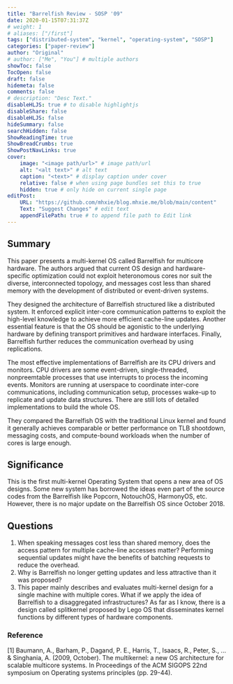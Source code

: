 ```yaml
---
title: "Barrelfish Review - SOSP '09"
date: 2020-01-15T07:31:37Z
# weight: 1
# aliases: ["/first"]
tags: ["distributed-system", "kernel", "operating-system", "SOSP"]
categories: ["paper-review"]
author: "Original"
# author: ["Me", "You"] # multiple authors
showToc: false
TocOpen: false
draft: false
hidemeta: false
comments: false
# description: "Desc Text."
disableHLJS: true # to disable highlightjs
disableShare: false
disableHLJS: false
hideSummary: false
searchHidden: false
ShowReadingTime: true
ShowBreadCrumbs: true
ShowPostNavLinks: true
cover:
    image: "<image path/url>" # image path/url
    alt: "<alt text>" # alt text
    caption: "<text>" # display caption under cover
    relative: false # when using page bundles set this to true
    hidden: true # only hide on current single page
editPost:
    URL: "https://github.com/mhxie/blog.mhxie.me/blob/main/content"
    Text: "Suggest Changes" # edit text
    appendFilePath: true # to append file path to Edit link
---
```


## Summary
This paper presents a multi-kernel OS called Barrelfish for multicore hardware. The authors argued that current OS design and hardware-specific optimization could not exploit heteronomous cores nor suit the diverse, interconnected topology, and messages cost less than shared memory with the development of distributed or event-driven systems.

They designed the architecture of Barrelfish structured like a distributed system. It enforced explicit inter-core communication patterns to exploit the high-level knowledge to achieve more efficient cache-line updates. Another essential feature is that the OS should be agonistic to the underlying hardware by defining transport primitives and hardware interfaces. Finally, Barrelfish further reduces the communication overhead by using replications.

The most effective implementations of Barrelfish are its CPU drivers and monitors. CPU drivers are some event-driven, single-threaded, nonpreemtable processes that use interrupts to process the incoming events. Monitors are running at userspace to coordinate inter-core communications, including communication setup, processes wake-up to replicate and update data structures. There are still lots of detailed implementations to build the whole OS.

They compared the Barrelfish OS with the traditional Linux kernel and found it generally achieves comparable or better performance on TLB shootdown, messaging costs, and compute-bound workloads when the number of cores is large enough.


## Significance
This is the first multi-kernel Operating System that opens a new area of OS designs. Some new system has borrowed the ideas even part of the source codes from the Barrelfish like Popcorn, NotouchOS, HarmonyOS, etc. However, there is no major update on the Barrelfish OS since October 2018. 

## Questions

1. When speaking messages cost less than shared memory, does the access pattern for multiple cache-line accesses matter? Performing sequential updates might have the benefits of batching requests to reduce the overhead.
2. Why is Barrelfish no longer getting updates and less attractive than it was proposed?
3. This paper mainly describes and evaluates multi-kernel design for a single machine with multiple cores. What if we apply the idea of Barrelfish to a disaggregated infrastructures? As far as I know, there is a design called splitkernel proposed by Lego OS that disseminates kernel functions by different types of hardware components.


### Reference

[1] Baumann, A., Barham, P., Dagand, P. E., Harris, T., Isaacs, R., Peter, S., ... & Singhania, A. (2009, October). The multikernel: a new OS architecture for scalable multicore systems. In Proceedings of the ACM SIGOPS 22nd symposium on Operating systems principles (pp. 29-44).